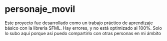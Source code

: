 # personaje_movil

Este proyecto fue desarrollado como un trabajo práctico de aprendizaje básico con la librería SFML. Hay errores, y no está optimizado al 100%.
Solo lo subo aquí porque así puedo compartirlo con otras personas en mi ámbito
